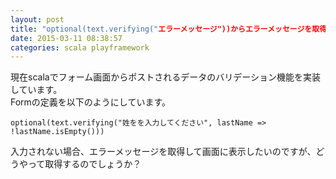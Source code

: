 ```yaml
---
layout: post
title: "optional(text.verifying("エラーメッセージ"))からエラーメッセージを取得できない"
date: 2015-03-11 08:38:57
categories: scala playframework
---
```

<p>現在scalaでフォーム画面からポストされるデータのバリデーション機能を実装しています。<br>
Formの定義を以下のようにしています。</p>

<p><code>optional(text.verifying("姓をを入力してください", lastName =&gt; !lastName.isEmpty()))</code></p>

<p>入力されない場合、エラーメッセージを取得して画面に表示したいのですが、どうやって取得するのでしょうか？</p>
